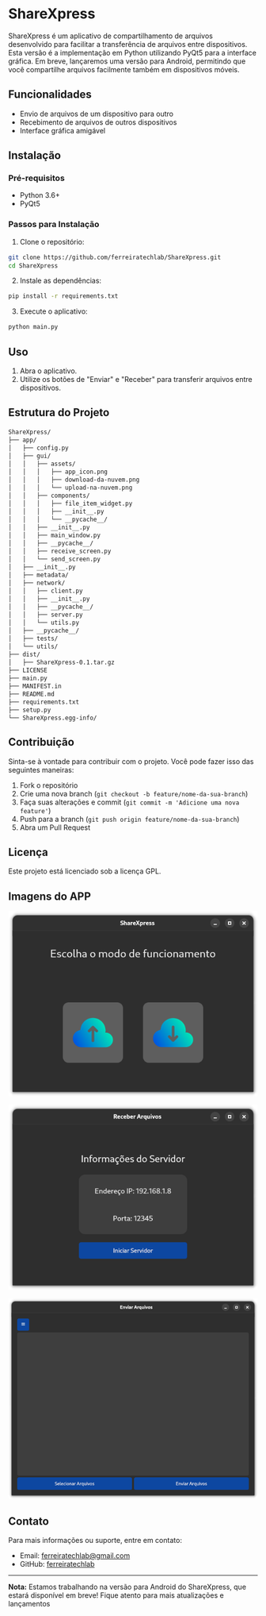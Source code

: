 # ShareXpress

ShareXpress é um aplicativo de compartilhamento de arquivos desenvolvido para facilitar a transferência de arquivos entre dispositivos. Esta versão é a implementação em Python utilizando PyQt5 para a interface gráfica. Em breve, lançaremos uma versão para Android, permitindo que você compartilhe arquivos facilmente também em dispositivos móveis.

## Funcionalidades

- Envio de arquivos de um dispositivo para outro
- Recebimento de arquivos de outros dispositivos
- Interface gráfica amigável

## Instalação

### Pré-requisitos

- Python 3.6+
- PyQt5

### Passos para Instalação

1. Clone o repositório:

```sh
git clone https://github.com/ferreiratechlab/ShareXpress.git
cd ShareXpress
```

2. Instale as dependências:

```sh
pip install -r requirements.txt
```

3. Execute o aplicativo:

```sh
python main.py
```

## Uso

1. Abra o aplicativo.
2. Utilize os botões de "Enviar" e "Receber" para transferir arquivos entre dispositivos.

## Estrutura do Projeto

```
ShareXpress/
├── app/
│   ├── config.py
│   ├── gui/
│   │   ├── assets/
│   │   │   ├── app_icon.png
│   │   │   ├── download-da-nuvem.png
│   │   │   └── upload-na-nuvem.png
│   │   ├── components/
│   │   │   ├── file_item_widget.py
│   │   │   ├── __init__.py
│   │   │   └── __pycache__/
│   │   ├── __init__.py
│   │   ├── main_window.py
│   │   ├── __pycache__/
│   │   ├── receive_screen.py
│   │   └── send_screen.py
│   ├── __init__.py
│   ├── metadata/
│   ├── network/
│   │   ├── client.py
│   │   ├── __init__.py
│   │   ├── __pycache__/
│   │   ├── server.py
│   │   └── utils.py
│   ├── __pycache__/
│   ├── tests/
│   └── utils/
├── dist/
│   ├── ShareXpress-0.1.tar.gz
├── LICENSE
├── main.py
├── MANIFEST.in
├── README.md
├── requirements.txt
├── setup.py
└── ShareXpress.egg-info/
```

## Contribuição

Sinta-se à vontade para contribuir com o projeto. Você pode fazer isso das seguintes maneiras:

1. Fork o repositório
2. Crie uma nova branch (`git checkout -b feature/nome-da-sua-branch`)
3. Faça suas alterações e commit (`git commit -m 'Adicione uma nova feature'`)
4. Push para a branch (`git push origin feature/nome-da-sua-branch`)
5. Abra um Pull Request

## Licença

Este projeto está licenciado sob a licença GPL.

## Imagens do APP

![1721346465524](image/README/1721346465524.png)

![1721346535504](image/README/1721346535504.png)

![1721346555744](image/README/1721346555744.png)

## Contato

Para mais informações ou suporte, entre em contato:

- Email: ferreiratechlab@gmail.com
- GitHub: [ferreiratechlab](https://github.com/ferreiratechlab)

---

**Nota:** Estamos trabalhando na versão para Android do ShareXpress, que estará disponível em breve! Fique atento para mais atualizações e lançamentos
